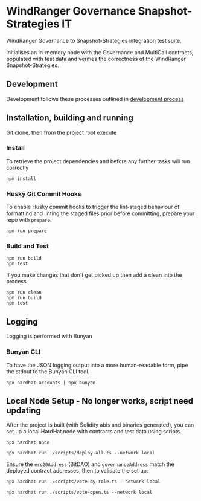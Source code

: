 # WindRanger Governance Snapshot-Strategies IT

WindRanger Governance to Snapshot-Strategies integration test suite.

Initialises an in-memory node with the Governance and MultiCall contracts, populated with test data and verifies the correctness of the WindRanger Snapshot-Strategies.

## Development

Development follows these processes outlined in [development process](DEVELOPMENT_PROCESS.md)

## Installation, building and running

Git clone, then from the project root execute

### Install

To retrieve the project dependencies and before any further tasks will run correctly

```shell
npm install
```

### Husky Git Commit Hooks

To enable Husky commit hooks to trigger the lint-staged behaviour of formatting and linting the staged files prior
before committing, prepare your repo with `prepare`.

```shell
npm run prepare
```

### Build and Test

```shell
npm run build
npm test
```

If you make changes that don't get picked up then add a clean into the process

```shell
npm run clean
npm run build
npm test
```

## Logging

Logging is performed with Bunyan

### Bunyan CLI

To have the JSON logging output into a more human-readable form, pipe the stdout to the Bunyan CLI tool.

```shell
npx hardhat accounts | npx bunyan
```

## Local Node Setup - No longer works, script need updating

After the project is built (with Solidity abis and binaries generated), you can set up a local HardHat node with contracts and test data using scripts.

```shell
npx hardhat node

npx hardhat run ./scripts/deploy-all.ts --network local
```

Ensure the `erc20Address` (BitDAO) and `governanceAddress` match the deployed contract addresses, then to validate the set up:

```shell
npx hardhat run ./scripts/vote-by-role.ts --network local
```

```shell
npx hardhat run ./scripts/vote-open.ts --network local
```

